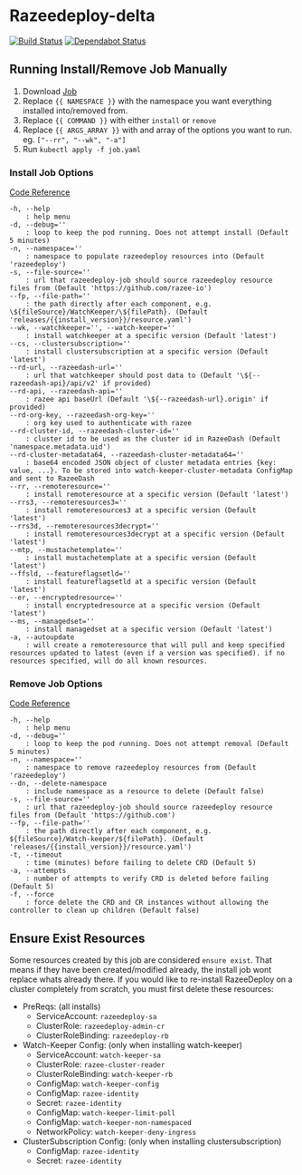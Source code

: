 # Razeedeploy-delta

[![Build Status](https://travis-ci.com/razee-io/razeedeploy-delta.svg?branch=master)](https://travis-ci.com/razee-io/razeedeploy-delta)
[![Dependabot Status](https://api.dependabot.com/badges/status?host=github&repo=razee-io/razeedeploy-delta)](https://dependabot.com)

## Running Install/Remove Job Manually

1. Download [Job](https://github.com/razee-io/razeedeploy-delta/releases/latest/download/job.yaml)
1. Replace `{{ NAMESPACE }}` with the namespace you want everything installed into/removed from.
1. Replace `{{ COMMAND }}` with either `install` or `remove`
1. Replace `{{ ARGS_ARRAY }}` with and array of the options you want to run. eg. `["--rr", "--wk", "-a"]`
1. Run `kubectl apply -f job.yaml`

### Install Job Options

[Code Reference](https://github.com/razee-io/razeedeploy-delta/blob/master/src/install.js#L35-L63)

```text
-h, --help
    : help menu
-d, --debug=''
    : loop to keep the pod running. Does not attempt install (Default 5 minutes)
-n, --namespace=''
    : namespace to populate razeedeploy resources into (Default 'razeedeploy')
-s, --file-source=''
    : url that razeedeploy-job should source razeedeploy resource files from (Default 'https://github.com/razee-io')
--fp, --file-path=''
    : the path directly after each component, e.g. \${fileSource}/WatchKeeper/\${filePath}. (Default 'releases/{{install_version}}/resource.yaml')
--wk, --watchkeeper='', --watch-keeper=''
    : install watchkeeper at a specific version (Default 'latest')
--cs, --clustersubscription=''
    : install clustersubscription at a specific version (Default 'latest')
--rd-url, --razeedash-url=''
    : url that watchkeeper should post data to (Default '\${--razeedash-api}/api/v2' if provided)
--rd-api, --razeedash-api=''
    : razee api baseUrl (Default '\${--razeedash-url}.origin' if provided)
--rd-org-key, --razeedash-org-key=''
    : org key used to authenticate with razee
--rd-cluster-id, --razeedash-cluster-id=''
    : cluster id to be used as the cluster id in RazeeDash (Default 'namespace.metadata.uid')
--rd-cluster-metadata64, --razeedash-cluster-metadata64=''
    : base64 encoded JSON object of cluster metadata entries {key: value, ...}. To be stored into watch-keeper-cluster-metadata ConfigMap and sent to RazeeDash
--rr, --remoteresource=''
    : install remoteresource at a specific version (Default 'latest')
--rrs3, --remoteresources3=''
    : install remoteresources3 at a specific version (Default 'latest')
--rrs3d, --remoteresources3decrypt=''
    : install remoteresources3decrypt at a specific version (Default 'latest')
--mtp, --mustachetemplate=''
    : install mustachetemplate at a specific version (Default 'latest')
--ffsld, --featureflagsetld=''
    : install featureflagsetld at a specific version (Default 'latest')
--er, --encryptedresource=''
    : install encryptedresource at a specific version (Default 'latest')
--ms, --managedset=''
    : install managedset at a specific version (Default 'latest')
-a, --autoupdate
    : will create a remoteresource that will pull and keep specified resources updated to latest (even if a version was specified). if no resources specified, will do all known resources.
```

### Remove Job Options

[Code Reference](https://github.com/razee-io/razeedeploy-delta/blob/master/src/remove.js#L33-L49)

```text
-h, --help
    : help menu
-d, --debug=''
    : loop to keep the pod running. Does not attempt removal (Default 5 minutes)
-n, --namespace=''
    : namespace to remove razeedeploy resources from (Default 'razeedeploy')
--dn, --delete-namespace
    : include namespace as a resource to delete (Default false)
-s, --file-source=''
    : url that razeedeploy-job should source razeedeploy resource files from (Default 'https://github.com')
--fp, --file-path=''
    : the path directly after each component, e.g. ${fileSource}/Watch-keeper/${filePath}. (Default 'releases/{{install_version}}/resource.yaml')
-t, --timeout
    : time (minutes) before failing to delete CRD (Default 5)
-a, --attempts
    : number of attempts to verify CRD is deleted before failing (Default 5)
-f, --force
    : force delete the CRD and CR instances without allowing the controller to clean up children (Default false)
```

## Ensure Exist Resources

Some resources created by this job are considered `ensure exist`. That means
if they have been created/modified already, the install job wont replace whats
already there. If you would like to re-install RazeeDeploy on a cluster completely
from scratch, you must first delete these resources:

- PreReqs: (all installs)
  - ServiceAccount: `razeedeploy-sa`
  - ClusterRole: `razeedeploy-admin-cr`
  - ClusterRoleBinding: `razeedeploy-rb`
- Watch-Keeper Config: (only when installing watch-keeper)
  - ServiceAccount: `watch-keeper-sa`
  - ClusterRole: `razee-cluster-reader`
  - ClusterRoleBinding: `watch-keeper-rb`
  - ConfigMap: `watch-keeper-config`
  - ConfigMap: `razee-identity`
  - Secret: `razee-identity`
  - ConfigMap: `watch-keeper-limit-poll`
  - ConfigMap: `watch-keeper-non-namespaced`
  - NetworkPolicy: `watch-keeper-deny-ingress`
- ClusterSubscription Config: (only when installing clustersubscription)
  - ConfigMap: `razee-identity`
  - Secret: `razee-identity`
